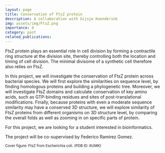 ```yaml
---
layout: page
title: Conservation of FtsZ protein 
description: A collaboration with Gijsje Koenderink
img: assets/img/FtsZ.png
importance: 4
category: past
related_publications: 
---
```


FtsZ protein plays an essential role in cell division by forming a contractile ring structure at the division site, thereby controlling both the location and timing of cell division. The minimal divisome of a synthetic cell therefore also relies on FtsZ.

In this project, we will investigate the conservation of FtsZ protein across bacterial species. We will first explore the similarities on sequence level, by finding homologous proteins and building a phylogenetic tree. Moreover, we will investigate FtsZ domains and calculate conservation of key amino acids, such as GTP-binding residues and sites of post-translational modifications. Finally, because proteins with even a moderate sequence similarity may have a conserved 3D structure, we will explore similarity of FtsZ proteins from different organisms on 3D structure level, by comparing the overall folds as well as zooming in on specific parts of protein.

For this project, we are looking for a student interested in bioinformatics.

The project will be co-supervised by Federico Ramirez Gomez.

<small>Cover figure: FtsZ from Escherichia coli. (PDB ID: 6UMK) </small>
